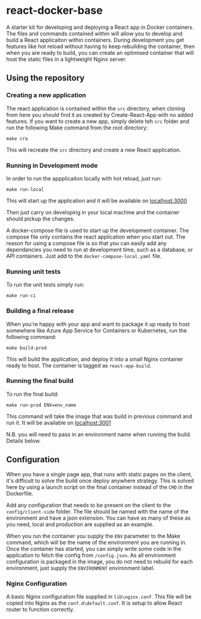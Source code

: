 
# react-docker-base

A starter kit for developing and deploying a React app in Docker containers.
The files and commands contained within will allow you to develop and build a React applicaiton within containers.
During development you get features like hot reload without having to keep rebuilding the container, then when you are ready to build, you can create an optimised container that will host the static files in a lightweight Nginx server.

## Using the repository

### Creating a new application

The react application is contained within the `src` directory, when cloning from here you should find it as created by Create-React-App with no added features. If you want to create a new app, simply delete teh `src` folder and run the following Make command from the root directory: 

```shell
make cra
```

This will recreate the `src` directory and create a new React application.

### Running in Development mode

In order to run the appplicaiton locally with hot reload, just run:

```shell
make run-local
```

This will start up the application and it will be available on [localhost:3000](http://localhost:3000)

Then just carry on developing in your local machine and the container should pickup the changes.

A docker-compose file is used to start up the development container. The compose file only contains the react application when you start out. The reason for using a compose file is so that you can easily add any dependancies you need to run at development time, such as a database, or API containers. Just add to the `docker-compose-local.yaml` file.

### Running unit tests

To run the unit tests simply run:

```shell
make run-ci
```

### Building a final release

When you're happy with your app and want to package it up ready to host somewhere like Azure App Service for Containers or Kubernetes, run the following command:

```shel
make build-prod
```

This will build the application, and deploy it into a small Nginx container ready to host. The container is tagged as `react-app-build`.

### Running the final build

To run the final build:

```shell
make run-prod ENV=env_name
```

This command will take the image that was build in previous command and run it. It will be available on [localhost:3001](http://localhost:3001)

N.B. you will need to pass in an environment name when running the build. Details below.

## Configuration

When you have a single page app, that runs with static pages on the client, it's difficult to solve the build once deploy anywhere strategy. This is solved here by using a launch script on the final container instead of the `CMD` in the Dockerfile.

Add any configuration that needs to be present on the client to the `config/client-side` folder. The file should be named with the name of the environment and have a json extension. You can have as many of these as you need, local and production are supplied as an example.

When you run the container you supply the `ENV` parameter to the Make command, which will  be the name of the environment you are running in. Once the container has started, you can simply write some code in the application to fetch the config from `/config.json`. As all environment configuration is packaged in the image, you do not need to rebuild for each environment, just supply the `ENVIRONMENT` environment label.

### Nginx Configuration

A basic Nginx configuration file supplied in `lib\nginx.conf`. This file will be copied into Nginx as the `conf.d\default.conf`. It is setup to allow React router to function correctly.
